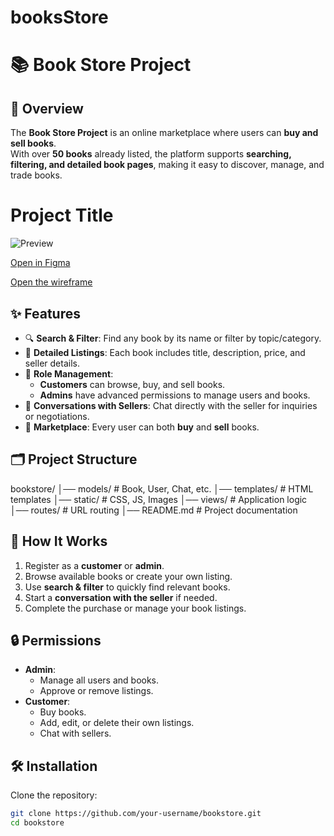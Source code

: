 # booksStore
# 📚 Book Store Project

## 🌟 Overview
The **Book Store Project** is an online marketplace where users can **buy and sell books**.  
With over **50 books** already listed, the platform supports **searching, filtering, and detailed book pages**, making it easy to discover, manage, and trade books. 
# Project Title

![Preview]([https://i.ibb.co/ymJnTcFp/Screenshot-2025-09-18-at-10-11-50-AM.png](https://i.ibb.co/ymJnTcFp/Screenshot-2025-09-18-at-10-11-50-AM.png))

[Open in Figma](https://www.figma.com/design/tjjZVb9Qw9hgBGWMZmBuyi/Untitled?node-id=0-1&p=f&t=Kp7Z6Yke7KZbhNrf-0)


[Open the wireframe](https://trello.com/invite/b/68c27f0026659743ea619ae3/ATTI9f6594e1cf56e657b2a12ac1abf86d4477F27E87/project4)

## ✨ Features
- 🔍 **Search & Filter**: Find any book by its name or filter by topic/category.  
- 📖 **Detailed Listings**: Each book includes title, description, price, and seller details.  
- 👤 **Role Management**:
  - **Customers** can browse, buy, and sell books.  
  - **Admins** have advanced permissions to manage users and books.  
- 💬 **Conversations with Sellers**: Chat directly with the seller for inquiries or negotiations.  
- 🛒 **Marketplace**: Every user can both **buy** and **sell** books.  

## 🗂 Project Structure
bookstore/
│── models/ # Book, User, Chat, etc.
│── templates/ # HTML templates
│── static/ # CSS, JS, Images
│── views/ # Application logic
│── routes/ # URL routing
│── README.md # Project documentation



## 🚀 How It Works
1. Register as a **customer** or **admin**.  
2. Browse available books or create your own listing.  
3. Use **search & filter** to quickly find relevant books.  
4. Start a **conversation with the seller** if needed.  
5. Complete the purchase or manage your book listings.  

## 🔒 Permissions
- **Admin**:
  - Manage all users and books.  
  - Approve or remove listings.  
- **Customer**:
  - Buy books.  
  - Add, edit, or delete their own listings.  
  - Chat with sellers.  

## 🛠 Installation
Clone the repository:
```bash
git clone https://github.com/your-username/bookstore.git
cd bookstore
